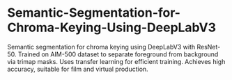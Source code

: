 # Semantic-Segmentation-for-Chroma-Keying-Using-DeepLabV3
Semantic segmentation for chroma keying using DeepLabV3 with ResNet-50. Trained on AIM-500 dataset to separate foreground from background via trimap masks. Uses transfer learning for efficient training. Achieves high accuracy, suitable for film and virtual production.
